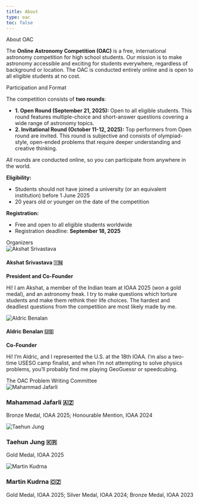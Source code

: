 ```yaml
---
title: About
type: oac
toc: false
---
```


<div class="oac-section">
  <div class="section-content">

<div class="section-title">About OAC</div>
<div class="section-title-underline"></div>

The <strong>Online Astronomy Competition (OAC)</strong> is a free, international astronomy competition for high school students. Our mission is to make astronomy accessible and exciting for students everywhere, regardless of background or location. The OAC is conducted entirely online and is open to all eligible students at no cost.

  </div>
</div>

<div class="oac-section">
  <div class="section-content">

<div class="section-title">Participation and Format</div>
<div class="section-title-underline"></div>

The competition consists of <strong>two rounds</strong>:

<ul class="simple-list">
  <li><strong>1. Open Round (September 21, 2025):</strong> Open to all eligible students. This round features multiple-choice and short-answer questions covering a wide range of astronomy topics.</li>
  <li><strong>2. Invitational Round (October 11-12, 2025):</strong> Top performers from Open round are invited. This round is subjective and consists of olympiad-style, open-ended problems that require deeper understanding and creative thinking.</li>
</ul>

All rounds are conducted online, so you can participate from anywhere in the world.

<strong>Eligibility:</strong>
<div class="simple-list">
<ul>
  <li>Students should not have joined a university (or an equivalent institution) before 1 June 2025</li>
  <li>20 years old or younger on the date of the competition</li>
</ul>
</div>

<strong>Registration:</strong>
<div class="simple-list">
<ul>
  <li>Free and open to all eligible students worldwide</li>
  <li>Registration deadline: <strong>September 18, 2025</strong></li>
</ul>
</div>

  </div>
</div>

<div class="oac-section">
  <div class="section-content">

<div class="section-title">Organizers</div>
<div class="section-title-underline"></div>

<div class="organizer-card">
  <img src="/images/akshat.jpg" alt="Akshat Srivastava" class="organizer-avatar">
  <div class="organizer-info">
    <h4>Akshat Srivastava 🇮🇳</h4>
    <p><strong>President and Co-Founder</strong></p>
    <p>Hi! I am Akshat, a member of the Indian team at IOAA 2025 (won a gold medal), and an astronomy freak. I try to make questions which torture students and make them rethink their life choices. The hardest and deadliest questions from the competition are most likely made by me.</p>
  </div>
</div>

<div class="organizer-card">
  <img src="/images/aldric.jpg" alt="Aldric Benalan" class="organizer-avatar">
  <div class="organizer-info">
    <h4>Aldric Benalan 🇺🇸</h4>
    <p><strong>Co-Founder</strong></p>
    <p>Hi! I’m Aldric, and I represented the U.S. at the 18th IOAA. I’m also a two-time USESO camp finalist, and when I’m not attempting to solve physics problems, you’ll probably find me playing GeoGuessr or speedcubing.</p>
  </div>
</div>

<div class="subsection-title">The OAC Problem Writing Committee</div>

<div class="feature-grid">
  <div class="feature-item">
    <div class="organizer-card">
      <img src="/images/lpa.jpg" alt="Mahammad Jafarli" class="organizer-avatar" />
      <div>
        <h3><strong>Mahammad Jafarli 🇦🇿</strong></h3>
        <p>Bronze Medal, IOAA 2025; Honourable Mention, IOAA 2024</p>
      </div>
    </div>
  </div>
  <div class="feature-item">
    <div class="organizer-card">
      <img src="/images/taehun.jpg" alt="Taehun Jung" class="organizer-avatar" />
      <div>
        <h3><strong>Taehun Jung 🇰🇷</strong></h3>
        <p>Gold Medal, IOAA 2025</p>
      </div>
    </div>
  </div>
  <div class="feature-item">
    <div class="organizer-card">
      <img src="/images/martin.jpg" alt="Martin Kudrna" class="organizer-avatar" />
      <div>
        <h3><strong>Martin Kudrna 🇨🇿</strong></h3>
        <p>Gold Medal, IOAA 2025; Silver Medal, IOAA 2024; Bronze Medal, IOAA 2023</p>
      </div>
    </div>
  </div>
</div>

  </div>
</div>
